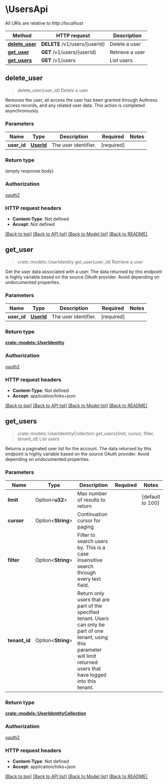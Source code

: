 # \UsersApi

All URIs are relative to *http://localhost*

Method | HTTP request | Description
------------- | ------------- | -------------
[**delete_user**](UsersApi.md#delete_user) | **DELETE** /v1/users/{userId} | Delete a user
[**get_user**](UsersApi.md#get_user) | **GET** /v1/users/{userId} | Retrieve a user
[**get_users**](UsersApi.md#get_users) | **GET** /v1/users | List users



## delete_user

> delete_user(user_id)
Delete a user

Removes the user, all access the user has been granted through Authress access records, and any related user data. This action is completed asynchronously.

### Parameters


Name | Type | Description  | Required | Notes
------------- | ------------- | ------------- | ------------- | -------------
**user_id** | [**UserId**](.md) | The user identifier. | [required] |

### Return type

 (empty response body)

### Authorization

[oauth2](./README.md#oauth2)

### HTTP request headers

- **Content-Type**: Not defined
- **Accept**: Not defined

[[Back to top]](#) [[Back to API list]](./README.md#documentation-for-api-endpoints) [[Back to Model list]](./README.md#documentation-for-models) [[Back to README]](./README.md)


## get_user

> crate::models::UserIdentity get_user(user_id)
Retrieve a user

Get the user data associated with a user. The data returned by this endpoint is highly variable based on the source OAuth provider. Avoid depending on undocumented properties.

### Parameters


Name | Type | Description  | Required | Notes
------------- | ------------- | ------------- | ------------- | -------------
**user_id** | [**UserId**](.md) | The user identifier. | [required] |

### Return type

[**crate::models::UserIdentity**](UserIdentity.md)

### Authorization

[oauth2](./README.md#oauth2)

### HTTP request headers

- **Content-Type**: Not defined
- **Accept**: application/links+json

[[Back to top]](#) [[Back to API list]](./README.md#documentation-for-api-endpoints) [[Back to Model list]](./README.md#documentation-for-models) [[Back to README]](./README.md)


## get_users

> crate::models::UserIdentityCollection get_users(limit, cursor, filter, tenant_id)
List users

Returns a paginated user list for the account. The data returned by this endpoint is highly variable based on the source OAuth provider. Avoid depending on undocumented properties.

### Parameters


Name | Type | Description  | Required | Notes
------------- | ------------- | ------------- | ------------- | -------------
**limit** | Option<**u32**> | Max number of results to return |  |[default to 100]
**cursor** | Option<**String**> | Continuation cursor for paging |  |
**filter** | Option<**String**> | Filter to search users by. This is a case insensitive search through every text field. |  |
**tenant_id** | Option<**String**> | Return only users that are part of the specified tenant. Users can only be part of one tenant, using this parameter will limit returned users that have logged into this tenant. |  |

### Return type

[**crate::models::UserIdentityCollection**](UserIdentityCollection.md)

### Authorization

[oauth2](./README.md#oauth2)

### HTTP request headers

- **Content-Type**: Not defined
- **Accept**: application/links+json

[[Back to top]](#) [[Back to API list]](./README.md#documentation-for-api-endpoints) [[Back to Model list]](./README.md#documentation-for-models) [[Back to README]](./README.md)

